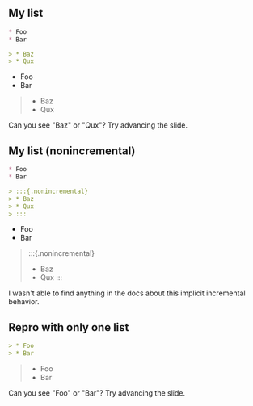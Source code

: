 ## My list

```markdown
* Foo
* Bar

> * Baz
> * Qux
```

* Foo
* Bar

> * Baz
> * Qux

Can you see "Baz" or "Qux"? Try advancing the slide.


## My list (nonincremental)


```markdown
* Foo
* Bar

> :::{.nonincremental}
> * Baz
> * Qux
> :::
```

* Foo
* Bar

> :::{.nonincremental}
> * Baz
> * Qux
> :::

I wasn't able to find anything in the docs about this implicit incremental behavior.


## Repro with only one list

```markdown
> * Foo
> * Bar
```

> * Foo
> * Bar

Can you see "Foo" or "Bar"? Try advancing the slide.
